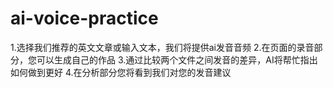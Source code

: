 # ai-voice-practice
1.选择我们推荐的英文文章或输入文本，我们将提供ai发音音频
2.在页面的录音部分，您可以生成自己的作品
3.通过比较两个文件之间发音的差异，AI将帮忙指出如何做到更好
4.在分析部分您将看到我们对您的发音建议
